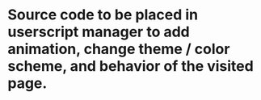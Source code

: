 # Source code to be placed in userscript manager to add animation, change theme / color scheme, and behavior of the visited page.
